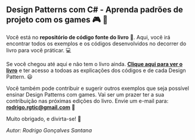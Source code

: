 ## Design Patterns com C# - Aprenda padrões de projeto com os games :video_game: :space_invader: 


Você está no **repositório de código fonte do livro** :closed_book:. Aqui, você irá encontrar todos os exemplos e os códigos desenvolvidos no decorrer do livro para você práticar. :computer:


Se você chegou até aqui e não tem o livro ainda. **[Clique aqui para ver o livro](https://www.casadocodigo.com.br/products/livro-design-paterns-csharp)**
e ter acesso a todoas as explicações dos códigos e de cada Design Pattern. :smiley:


Você também pode contribuir e sugerir outros exemplos que seja possível ensinar Design Patterns com games. Vai ser um prazer ter a sua contribuição nas próximas edições do livro. Envie um e-mail para: **rodrigo.rgtic@gmail.com** :email:


Muito obrigado, e divirta-se! :rocket:


_Autor: Rodrigo Gonçalves Santana_

